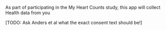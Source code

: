 As part of participating in the My Heart Counts study, this app will collect Health data from you

[TODO: Ask Anders et al what the exact consent text should be!]
